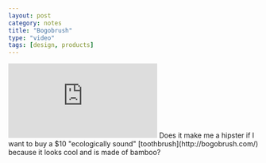 ```yaml
---
layout: post
category: notes
title: "Bogobrush"
type: "video"
tags: [design, products]
---
```

<iframe src="http://www.youtube.com/embed/udj2KaCWcyk" frameborder="0" allowfullscreen></iframe>
Does it make me a hipster if I want to buy a $10 "ecologically sound" [toothbrush](http://bogobrush.com/) because it looks cool and is made of bamboo?